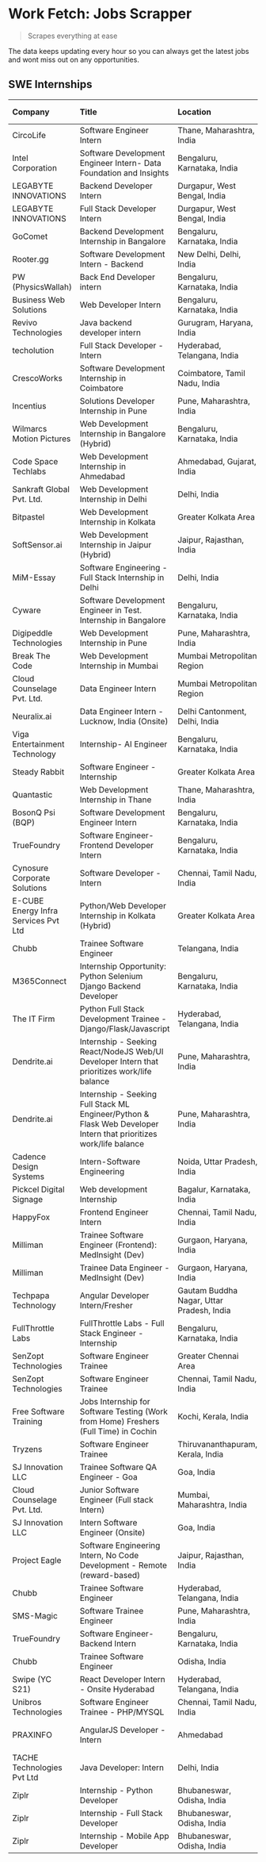 # Work Fetch: Jobs Scrapper
> Scrapes everything at ease

The data keeps updating every hour so you can always get the latest jobs and wont miss out on any opportunities.

## SWE Internships
<!--START_SECTION:workfetch-->
| Company                              | Title                                                                                                              | Location                                  | Link                                                                                                                                                                                                                                                                                                                         | Date Posted   |
|:-------------------------------------|:-------------------------------------------------------------------------------------------------------------------|:------------------------------------------|:-----------------------------------------------------------------------------------------------------------------------------------------------------------------------------------------------------------------------------------------------------------------------------------------------------------------------------|:--------------|
| CircoLife                            | Software Engineer Intern                                                                                           | Thane, Maharashtra, India                 | [Apply](https://in.linkedin.com/jobs/view/software-engineer-intern-at-circolife-3909114641?refId=YDpkiXpRdgz4rQaNIQR7yg%3D%3D&trackingId=0DjmFK15kQIi0eMKZuo7Pg%3D%3D&position=20&pageNum=3&trk=public_jobs_jserp-result_search-card)                                                                                        | 2024-04-25    |
| Intel Corporation                    | Software Development Engineer Intern- Data Foundation and Insights                                                 | Bengaluru, Karnataka, India               | [Apply](https://in.linkedin.com/jobs/view/software-development-engineer-intern-data-foundation-and-insights-at-intel-corporation-3909187484?refId=YDpkiXpRdgz4rQaNIQR7yg%3D%3D&trackingId=tNCR1CGyGMXvHJZ3R4uvRA%3D%3D&position=22&pageNum=3&trk=public_jobs_jserp-result_search-card)                                       | 2024-04-25    |
| LEGABYTE INNOVATIONS                 | Backend Developer Intern                                                                                           | Durgapur, West Bengal, India              | [Apply](https://in.linkedin.com/jobs/view/backend-developer-intern-at-legabyte-innovations-3909245013?refId=Lc3dMRbfFiK9HDj2BNxbPw%3D%3D&trackingId=kmmj6BRFA5emsPv7kyxhuw%3D%3D&position=3&pageNum=2&trk=public_jobs_jserp-result_search-card)                                                                              | 2024-04-24    |
| LEGABYTE INNOVATIONS                 | Full Stack Developer Intern                                                                                        | Durgapur, West Bengal, India              | [Apply](https://in.linkedin.com/jobs/view/full-stack-developer-intern-at-legabyte-innovations-3909242720?refId=Lc3dMRbfFiK9HDj2BNxbPw%3D%3D&trackingId=Ow%2F4HCHFVIQkwE%2Fi1FFxjQ%3D%3D&position=22&pageNum=2&trk=public_jobs_jserp-result_search-card)                                                                      | 2024-04-24    |
| GoComet                              | Backend Development Internship in Bangalore                                                                        | Bengaluru, Karnataka, India               | [Apply](https://in.linkedin.com/jobs/view/backend-development-internship-in-bangalore-at-gocomet-3908958124?refId=Lc3dMRbfFiK9HDj2BNxbPw%3D%3D&trackingId=pZLIHF34ShmfkXxzCuljkw%3D%3D&position=4&pageNum=2&trk=public_jobs_jserp-result_search-card)                                                                        | 2024-04-23    |
| Rooter.gg                            | Software Development Intern - Backend                                                                              | New Delhi, Delhi, India                   | [Apply](https://in.linkedin.com/jobs/view/software-development-intern-backend-at-rooter-gg-3907328993?refId=YDpkiXpRdgz4rQaNIQR7yg%3D%3D&trackingId=PWS%2FGUgOiTXkKZNSY%2FDkdQ%3D%3D&position=5&pageNum=3&trk=public_jobs_jserp-result_search-card)                                                                          | 2024-04-23    |
| PW (PhysicsWallah)                   | Back End Developer intern                                                                                          | Bengaluru, Karnataka, India               | [Apply](https://in.linkedin.com/jobs/view/back-end-developer-intern-at-pw-physicswallah-3907293630?refId=UbmhIQKYs7kmNiJ%2BXr9%2B8A%3D%3D&trackingId=sTbk41nFEOeEBCELGMN8TQ%3D%3D&position=21&pageNum=0&trk=public_jobs_jserp-result_search-card)                                                                            | 2024-04-22    |
| Business Web Solutions               | Web Developer Intern                                                                                               | Bengaluru, Karnataka, India               | [Apply](https://in.linkedin.com/jobs/view/web-developer-intern-at-business-web-solutions-3906717928?refId=UbmhIQKYs7kmNiJ%2BXr9%2B8A%3D%3D&trackingId=bUBPKpub%2FRrcTGI6fZWEHg%3D%3D&position=15&pageNum=0&trk=public_jobs_jserp-result_search-card)                                                                         | 2024-04-20    |
| Revivo Technologies                  | Java backend developer intern                                                                                      | Gurugram, Haryana, India                  | [Apply](https://in.linkedin.com/jobs/view/java-backend-developer-intern-at-revivo-technologies-3906034446?refId=UbmhIQKYs7kmNiJ%2BXr9%2B8A%3D%3D&trackingId=M8aDtP8Ifh7%2Fvame7rPGaQ%3D%3D&position=24&pageNum=0&trk=public_jobs_jserp-result_search-card)                                                                   | 2024-04-19    |
| techolution                          | Full Stack Developer - Intern                                                                                      | Hyderabad, Telangana, India               | [Apply](https://in.linkedin.com/jobs/view/full-stack-developer-intern-at-techolution-3904814977?refId=UbmhIQKYs7kmNiJ%2BXr9%2B8A%3D%3D&trackingId=mx4%2B4uJLVqtemBDrfPNOUg%3D%3D&position=23&pageNum=0&trk=public_jobs_jserp-result_search-card)                                                                             | 2024-04-18    |
| CrescoWorks                          | Software Development Internship in Coimbatore                                                                      | Coimbatore, Tamil Nadu, India             | [Apply](https://in.linkedin.com/jobs/view/software-development-internship-in-coimbatore-at-crescoworks-3904327953?refId=UbmhIQKYs7kmNiJ%2BXr9%2B8A%3D%3D&trackingId=vR2SpRk4rw%2BNZop2MFCvJQ%3D%3D&position=5&pageNum=0&trk=public_jobs_jserp-result_search-card)                                                            | 2024-04-17    |
| Incentius                            | Solutions Developer Internship in Pune                                                                             | Pune, Maharashtra, India                  | [Apply](https://in.linkedin.com/jobs/view/solutions-developer-internship-in-pune-at-incentius-3904329499?refId=UbmhIQKYs7kmNiJ%2BXr9%2B8A%3D%3D&trackingId=PnkXg9M1RHJ5a111sYBR7w%3D%3D&position=13&pageNum=0&trk=public_jobs_jserp-result_search-card)                                                                      | 2024-04-17    |
| Wilmarcs Motion Pictures             | Web Development Internship in Bangalore (Hybrid)                                                                   | Bengaluru, Karnataka, India               | [Apply](https://in.linkedin.com/jobs/view/web-development-internship-in-bangalore-hybrid-at-wilmarcs-motion-pictures-3904333111?refId=ooWLJrw%2BLTfGEzlW7hqGQA%3D%3D&trackingId=4xyGnvhgtvh5JdoPHgGokg%3D%3D&position=2&pageNum=1&trk=public_jobs_jserp-result_search-card)                                                  | 2024-04-17    |
| Code Space Techlabs                  | Web Development Internship in Ahmedabad                                                                            | Ahmedabad, Gujarat, India                 | [Apply](https://in.linkedin.com/jobs/view/web-development-internship-in-ahmedabad-at-code-space-techlabs-3904326925?refId=Lc3dMRbfFiK9HDj2BNxbPw%3D%3D&trackingId=dqeJC52v8ii2Tl3mRfK5iQ%3D%3D&position=11&pageNum=2&trk=public_jobs_jserp-result_search-card)                                                               | 2024-04-17    |
| Sankraft Global Pvt. Ltd.            | Web Development Internship in Delhi                                                                                | Delhi, India                              | [Apply](https://in.linkedin.com/jobs/view/web-development-internship-in-delhi-at-sankraft-global-pvt-ltd-3904333078?refId=Lc3dMRbfFiK9HDj2BNxbPw%3D%3D&trackingId=NFbyWldkclF7A1TUHsUL9w%3D%3D&position=14&pageNum=2&trk=public_jobs_jserp-result_search-card)                                                               | 2024-04-17    |
| Bitpastel                            | Web Development Internship in Kolkata                                                                              | Greater Kolkata Area                      | [Apply](https://in.linkedin.com/jobs/view/web-development-internship-in-kolkata-at-bitpastel-3903194722?refId=ooWLJrw%2BLTfGEzlW7hqGQA%3D%3D&trackingId=HHlbDv6k8wxcIxv1Ib2ntA%3D%3D&position=22&pageNum=1&trk=public_jobs_jserp-result_search-card)                                                                         | 2024-04-16    |
| SoftSensor.ai                        | Web Development Internship in Jaipur (Hybrid)                                                                      | Jaipur, Rajasthan, India                  | [Apply](https://in.linkedin.com/jobs/view/web-development-internship-in-jaipur-hybrid-at-softsensor-ai-3903196483?refId=YDpkiXpRdgz4rQaNIQR7yg%3D%3D&trackingId=70ETtVjjNZlE%2F%2B8E2LPHTw%3D%3D&position=12&pageNum=3&trk=public_jobs_jserp-result_search-card)                                                             | 2024-04-16    |
| MiM-Essay                            | Software Engineering - Full Stack Internship in Delhi                                                              | Delhi, India                              | [Apply](https://in.linkedin.com/jobs/view/software-engineering-full-stack-internship-in-delhi-at-mim-essay-3901647332?refId=UbmhIQKYs7kmNiJ%2BXr9%2B8A%3D%3D&trackingId=3G15TmRGz%2F7K4aaJuSgvTA%3D%3D&position=16&pageNum=0&trk=public_jobs_jserp-result_search-card)                                                       | 2024-04-15    |
| Cyware                               | Software Development Engineer in Test. Internship in Bangalore                                                     | Bengaluru, Karnataka, India               | [Apply](https://in.linkedin.com/jobs/view/software-development-engineer-in-test-internship-in-bangalore-at-cyware-3899870294?refId=YDpkiXpRdgz4rQaNIQR7yg%3D%3D&trackingId=Wget8FYqIn8tz4eOEqgTuw%3D%3D&position=6&pageNum=3&trk=public_jobs_jserp-result_search-card)                                                       | 2024-04-14    |
| Digipeddle Technologies              | Web Development Internship in Pune                                                                                 | Pune, Maharashtra, India                  | [Apply](https://in.linkedin.com/jobs/view/web-development-internship-in-pune-at-digipeddle-technologies-3898605884?refId=ooWLJrw%2BLTfGEzlW7hqGQA%3D%3D&trackingId=sfTkJMA7gJsk4XXtCt%2B4XA%3D%3D&position=4&pageNum=1&trk=public_jobs_jserp-result_search-card)                                                             | 2024-04-13    |
| Break The Code                       | Web Development Internship in Mumbai                                                                               | Mumbai Metropolitan Region                | [Apply](https://in.linkedin.com/jobs/view/web-development-internship-in-mumbai-at-break-the-code-3898608695?refId=Lc3dMRbfFiK9HDj2BNxbPw%3D%3D&trackingId=QmO3%2FrKlInmp%2Fmos9fS7Pw%3D%3D&position=18&pageNum=2&trk=public_jobs_jserp-result_search-card)                                                                   | 2024-04-13    |
| Cloud Counselage Pvt. Ltd.           | Data Engineer Intern                                                                                               | Mumbai Metropolitan Region                | [Apply](https://in.linkedin.com/jobs/view/data-engineer-intern-at-cloud-counselage-pvt-ltd-3892875231?refId=YDpkiXpRdgz4rQaNIQR7yg%3D%3D&trackingId=d7Y0uH71GUtbB10kaHzY9g%3D%3D&position=21&pageNum=3&trk=public_jobs_jserp-result_search-card)                                                                             | 2024-04-11    |
| Neuralix.ai                          | Data Engineer Intern - Lucknow, India (Onsite)                                                                     | Delhi Cantonment, Delhi, India            | [Apply](https://in.linkedin.com/jobs/view/data-engineer-intern-lucknow-india-onsite-at-neuralix-ai-3890174001?refId=YDpkiXpRdgz4rQaNIQR7yg%3D%3D&trackingId=TSIExijpBGgYWxVEz2KJBA%3D%3D&position=2&pageNum=3&trk=public_jobs_jserp-result_search-card)                                                                      | 2024-04-09    |
| Viga Entertainment Technology        | Internship- AI Engineer                                                                                            | Bengaluru, Karnataka, India               | [Apply](https://in.linkedin.com/jobs/view/internship-ai-engineer-at-viga-entertainment-technology-3888792816?refId=YDpkiXpRdgz4rQaNIQR7yg%3D%3D&trackingId=HUrdu2hMi0YbHWBMCEw5tA%3D%3D&position=24&pageNum=3&trk=public_jobs_jserp-result_search-card)                                                                      | 2024-04-09    |
| Steady Rabbit                        | Software Engineer - Internship                                                                                     | Greater Kolkata Area                      | [Apply](https://in.linkedin.com/jobs/view/software-engineer-internship-at-steady-rabbit-3885171077?refId=UbmhIQKYs7kmNiJ%2BXr9%2B8A%3D%3D&trackingId=6sdDivPpIYQk2tQ9E5Th4Q%3D%3D&position=4&pageNum=0&trk=public_jobs_jserp-result_search-card)                                                                             | 2024-04-08    |
| Quantastic                           | Web Development Internship in Thane                                                                                | Thane, Maharashtra, India                 | [Apply](https://in.linkedin.com/jobs/view/web-development-internship-in-thane-at-quantastic-3888221292?refId=ooWLJrw%2BLTfGEzlW7hqGQA%3D%3D&trackingId=6wfo%2BS2KOyFLN9dd8M6Pdg%3D%3D&position=24&pageNum=1&trk=public_jobs_jserp-result_search-card)                                                                        | 2024-04-08    |
| BosonQ Psi (BQP)                     | Software Development Engineer Intern                                                                               | Bengaluru, Karnataka, India               | [Apply](https://in.linkedin.com/jobs/view/software-development-engineer-intern-at-bosonq-psi-bqp-3888328596?refId=UbmhIQKYs7kmNiJ%2BXr9%2B8A%3D%3D&trackingId=knMu5XIEgYmnq7IWMKW%2BVQ%3D%3D&position=20&pageNum=0&trk=public_jobs_jserp-result_search-card)                                                                 | 2024-04-06    |
| TrueFoundry                          | Software Engineer- Frontend Developer Intern                                                                       | Bengaluru, Karnataka, India               | [Apply](https://in.linkedin.com/jobs/view/software-engineer-frontend-developer-intern-at-truefoundry-3887320206?refId=UbmhIQKYs7kmNiJ%2BXr9%2B8A%3D%3D&trackingId=AvfnqtQ1%2FV%2FtLUMZBol2QQ%3D%3D&position=10&pageNum=0&trk=public_jobs_jserp-result_search-card)                                                           | 2024-04-05    |
| Cynosure Corporate Solutions         | Software Developer -Intern                                                                                         | Chennai, Tamil Nadu, India                | [Apply](https://in.linkedin.com/jobs/view/software-developer-intern-at-cynosure-corporate-solutions-3884767755?refId=UbmhIQKYs7kmNiJ%2BXr9%2B8A%3D%3D&trackingId=6Kc93%2BYMy9jGICDc9EgmqQ%3D%3D&position=14&pageNum=0&trk=public_jobs_jserp-result_search-card)                                                              | 2024-04-04    |
| E-CUBE Energy Infra Services Pvt Ltd | Python/Web Developer Internship in Kolkata (Hybrid)                                                                | Greater Kolkata Area                      | [Apply](https://in.linkedin.com/jobs/view/python-web-developer-internship-in-kolkata-hybrid-at-e-cube-energy-infra-services-pvt-ltd-3882160442?refId=UbmhIQKYs7kmNiJ%2BXr9%2B8A%3D%3D&trackingId=zh1F7pEJhdjk%2Fu%2FfohlxcA%3D%3D&position=6&pageNum=0&trk=public_jobs_jserp-result_search-card)                             | 2024-04-02    |
| Chubb                                | Trainee Software Engineer                                                                                          | Telangana, India                          | [Apply](https://in.linkedin.com/jobs/view/trainee-software-engineer-at-chubb-3909641440?refId=UbmhIQKYs7kmNiJ%2BXr9%2B8A%3D%3D&trackingId=QOmal07ijDxp4T6%2F705WLQ%3D%3D&position=12&pageNum=0&trk=public_jobs_jserp-result_search-card)                                                                                     | 2024-03-30    |
| M365Connect                          | Internship Opportunity: Python Selenium Django Backend Developer                                                   | Bengaluru, Karnataka, India               | [Apply](https://in.linkedin.com/jobs/view/internship-opportunity-python-selenium-django-backend-developer-at-m365connect-3868219387?refId=Lc3dMRbfFiK9HDj2BNxbPw%3D%3D&trackingId=g6zRsGoZ2760PuL2yC0HlA%3D%3D&position=10&pageNum=2&trk=public_jobs_jserp-result_search-card)                                               | 2024-03-24    |
| The IT Firm                          | Python Full Stack Development Trainee - Django/Flask/Javascript                                                    | Hyderabad, Telangana, India               | [Apply](https://in.linkedin.com/jobs/view/python-full-stack-development-trainee-django-flask-javascript-at-the-it-firm-3864185812?refId=YDpkiXpRdgz4rQaNIQR7yg%3D%3D&trackingId=h9tJzze1YINHzcWZFEJ8FA%3D%3D&position=13&pageNum=3&trk=public_jobs_jserp-result_search-card)                                                 | 2024-03-22    |
| Dendrite.ai                          | Internship - Seeking React/NodeJS Web/UI Developer Intern that prioritizes work/life balance                       | Pune, Maharashtra, India                  | [Apply](https://in.linkedin.com/jobs/view/internship-seeking-react-nodejs-web-ui-developer-intern-that-prioritizes-work-life-balance-at-dendrite-ai-3853583200?refId=ooWLJrw%2BLTfGEzlW7hqGQA%3D%3D&trackingId=fdQ1CwmPnlrcyEONXZTIsQ%3D%3D&position=5&pageNum=1&trk=public_jobs_jserp-result_search-card)                   | 2024-03-12    |
| Dendrite.ai                          | Internship - Seeking Full Stack ML Engineer/Python & Flask Web Developer Intern that prioritizes work/life balance | Pune, Maharashtra, India                  | [Apply](https://in.linkedin.com/jobs/view/internship-seeking-full-stack-ml-engineer-python-flask-web-developer-intern-that-prioritizes-work-life-balance-at-dendrite-ai-3853583202?refId=Lc3dMRbfFiK9HDj2BNxbPw%3D%3D&trackingId=CxO0X9N0zYe69eelumA2Aw%3D%3D&position=8&pageNum=2&trk=public_jobs_jserp-result_search-card) | 2024-03-12    |
| Cadence Design Systems               | Intern-Software Engineering                                                                                        | Noida, Uttar Pradesh, India               | [Apply](https://in.linkedin.com/jobs/view/intern-software-engineering-at-cadence-design-systems-3794689056?refId=Lc3dMRbfFiK9HDj2BNxbPw%3D%3D&trackingId=3K2%2FhUL%2Fg40cvpRdhDgpYg%3D%3D&position=21&pageNum=2&trk=public_jobs_jserp-result_search-card)                                                                    | 2024-03-09    |
| Pickcel Digital Signage              | Web development Internship                                                                                         | Bagalur, Karnataka, India                 | [Apply](https://in.linkedin.com/jobs/view/web-development-internship-at-pickcel-digital-signage-3849506118?refId=ooWLJrw%2BLTfGEzlW7hqGQA%3D%3D&trackingId=ykR9HmbR81nWRxy%2FjnZGvA%3D%3D&position=20&pageNum=1&trk=public_jobs_jserp-result_search-card)                                                                    | 2024-03-08    |
| HappyFox                             | Frontend Engineer Intern                                                                                           | Chennai, Tamil Nadu, India                | [Apply](https://in.linkedin.com/jobs/view/frontend-engineer-intern-at-happyfox-3848357951?refId=ooWLJrw%2BLTfGEzlW7hqGQA%3D%3D&trackingId=eofL4kN6Qf1bCMxnZcyUvg%3D%3D&position=18&pageNum=1&trk=public_jobs_jserp-result_search-card)                                                                                       | 2024-03-07    |
| Milliman                             | Trainee Software Engineer (Frontend): MedInsight (Dev)                                                             | Gurgaon, Haryana, India                   | [Apply](https://in.linkedin.com/jobs/view/trainee-software-engineer-frontend-medinsight-dev-at-milliman-3792874280?refId=UbmhIQKYs7kmNiJ%2BXr9%2B8A%3D%3D&trackingId=HHZGcUHYEupfxJ9wqk2niw%3D%3D&position=8&pageNum=0&trk=public_jobs_jserp-result_search-card)                                                             | 2024-03-01    |
| Milliman                             | Trainee Data Engineer - MedInsight (Dev)                                                                           | Gurgaon, Haryana, India                   | [Apply](https://in.linkedin.com/jobs/view/trainee-data-engineer-medinsight-dev-at-milliman-3789275187?refId=Lc3dMRbfFiK9HDj2BNxbPw%3D%3D&trackingId=i9XVBEPMiqPVV%2BTOlxFaZA%3D%3D&position=19&pageNum=2&trk=public_jobs_jserp-result_search-card)                                                                           | 2024-02-23    |
| Techpapa Technology                  | Angular Developer Intern/Fresher                                                                                   | Gautam Buddha Nagar, Uttar Pradesh, India | [Apply](https://in.linkedin.com/jobs/view/angular-developer-intern-fresher-at-techpapa-technology-3834305862?refId=ooWLJrw%2BLTfGEzlW7hqGQA%3D%3D&trackingId=Taqu7jpOzgnBPI0uJR4Puw%3D%3D&position=25&pageNum=1&trk=public_jobs_jserp-result_search-card)                                                                    | 2024-02-20    |
| FullThrottle Labs                    | FullThrottle Labs - Full Stack Engineer - Internship                                                               | Bengaluru, Karnataka, India               | [Apply](https://in.linkedin.com/jobs/view/fullthrottle-labs-full-stack-engineer-internship-at-fullthrottle-labs-3829636016?refId=ooWLJrw%2BLTfGEzlW7hqGQA%3D%3D&trackingId=WzPPCMq1axAoUQcvqg2Rfg%3D%3D&position=21&pageNum=1&trk=public_jobs_jserp-result_search-card)                                                      | 2024-02-17    |
| SenZopt Technologies                 | Software Engineer Trainee                                                                                          | Greater Chennai Area                      | [Apply](https://in.linkedin.com/jobs/view/software-engineer-trainee-at-senzopt-technologies-3827688781?refId=ooWLJrw%2BLTfGEzlW7hqGQA%3D%3D&trackingId=Z5HmIwvvxuqBye2plNWUFg%3D%3D&position=3&pageNum=1&trk=public_jobs_jserp-result_search-card)                                                                           | 2024-02-12    |
| SenZopt Technologies                 | Software Engineer Trainee                                                                                          | Chennai, Tamil Nadu, India                | [Apply](https://in.linkedin.com/jobs/view/software-engineer-trainee-at-senzopt-technologies-3827686880?refId=ooWLJrw%2BLTfGEzlW7hqGQA%3D%3D&trackingId=Zy8viLesP7UY3NCCq5eg2g%3D%3D&position=17&pageNum=1&trk=public_jobs_jserp-result_search-card)                                                                          | 2024-02-12    |
| Free Software Training               | Jobs Internship for Software Testing (Work from Home) Freshers (Full Time) in Cochin                               | Kochi, Kerala, India                      | [Apply](https://in.linkedin.com/jobs/view/jobs-internship-for-software-testing-work-from-home-freshers-full-time-in-cochin-at-free-software-training-3826557030?refId=Lc3dMRbfFiK9HDj2BNxbPw%3D%3D&trackingId=9tNucEZa2iht6VgZoKMhUg%3D%3D&position=25&pageNum=2&trk=public_jobs_jserp-result_search-card)                   | 2024-02-10    |
| Tryzens                              | Software Engineer Trainee                                                                                          | Thiruvananthapuram, Kerala, India         | [Apply](https://in.linkedin.com/jobs/view/software-engineer-trainee-at-tryzens-3809363491?refId=ooWLJrw%2BLTfGEzlW7hqGQA%3D%3D&trackingId=txmSbc0FkjTjCEyusAauwg%3D%3D&position=7&pageNum=1&trk=public_jobs_jserp-result_search-card)                                                                                        | 2024-01-18    |
| SJ Innovation LLC                    | Trainee Software QA Engineer - Goa                                                                                 | Goa, India                                | [Apply](https://in.linkedin.com/jobs/view/trainee-software-qa-engineer-goa-at-sj-innovation-llc-3804578231?refId=YDpkiXpRdgz4rQaNIQR7yg%3D%3D&trackingId=oQI%2FzbUJlKdha%2F6Z%2BBz65Q%3D%3D&position=10&pageNum=3&trk=public_jobs_jserp-result_search-card)                                                                  | 2024-01-18    |
| Cloud Counselage Pvt. Ltd.           | Junior Software Engineer (Full stack Intern)                                                                       | Mumbai, Maharashtra, India                | [Apply](https://in.linkedin.com/jobs/view/junior-software-engineer-full-stack-intern-at-cloud-counselage-pvt-ltd-3803132814?refId=UbmhIQKYs7kmNiJ%2BXr9%2B8A%3D%3D&trackingId=fytZiKcy%2B8BbUakDptrmHw%3D%3D&position=22&pageNum=0&trk=public_jobs_jserp-result_search-card)                                                 | 2024-01-11    |
| SJ Innovation LLC                    | Intern Software Engineer (Onsite)                                                                                  | Goa, India                                | [Apply](https://in.linkedin.com/jobs/view/intern-software-engineer-onsite-at-sj-innovation-llc-3799959011?refId=ooWLJrw%2BLTfGEzlW7hqGQA%3D%3D&trackingId=haJoPuF1bcmy3ITfYrfRfA%3D%3D&position=12&pageNum=1&trk=public_jobs_jserp-result_search-card)                                                                       | 2024-01-11    |
| Project Eagle                        | Software Engineering Intern, No Code Development - Remote (reward-based)                                           | Jaipur, Rajasthan, India                  | [Apply](https://in.linkedin.com/jobs/view/software-engineering-intern-no-code-development-remote-reward-based-at-project-eagle-3813380172?refId=YDpkiXpRdgz4rQaNIQR7yg%3D%3D&trackingId=HYxAUZ8TWNKJSiczlsWsHw%3D%3D&position=25&pageNum=3&trk=public_jobs_jserp-result_search-card)                                         | 2023-12-30    |
| Chubb                                | Trainee Software Engineer                                                                                          | Hyderabad, Telangana, India               | [Apply](https://in.linkedin.com/jobs/view/trainee-software-engineer-at-chubb-3811550279?refId=Lc3dMRbfFiK9HDj2BNxbPw%3D%3D&trackingId=Che0f9KHmj7n0tdxw3OsgA%3D%3D&position=15&pageNum=2&trk=public_jobs_jserp-result_search-card)                                                                                           | 2023-12-28    |
| SMS-Magic                            | Software Trainee Engineer                                                                                          | Pune, Maharashtra, India                  | [Apply](https://in.linkedin.com/jobs/view/software-trainee-engineer-at-sms-magic-3761409781?refId=UbmhIQKYs7kmNiJ%2BXr9%2B8A%3D%3D&trackingId=E61NFBrLwVhT9RjjnKmfJg%3D%3D&position=25&pageNum=0&trk=public_jobs_jserp-result_search-card)                                                                                   | 2023-11-16    |
| TrueFoundry                          | Software Engineer-Backend Intern                                                                                   | Bengaluru, Karnataka, India               | [Apply](https://in.linkedin.com/jobs/view/software-engineer-backend-intern-at-truefoundry-3779508170?refId=ooWLJrw%2BLTfGEzlW7hqGQA%3D%3D&trackingId=XLty0h%2FR%2BFbQM7kyxOfRSg%3D%3D&position=1&pageNum=1&trk=public_jobs_jserp-result_search-card)                                                                         | 2023-11-10    |
| Chubb                                | Trainee Software Engineer                                                                                          | Odisha, India                             | [Apply](https://in.linkedin.com/jobs/view/trainee-software-engineer-at-chubb-3756335100?refId=YDpkiXpRdgz4rQaNIQR7yg%3D%3D&trackingId=v%2BDcvS2zIglu0bvegTzVjw%3D%3D&position=3&pageNum=3&trk=public_jobs_jserp-result_search-card)                                                                                          | 2023-11-02    |
| Swipe (YC S21)                       | React Developer Intern - Onsite Hyderabad                                                                          | Hyderabad, Telangana, India               | [Apply](https://in.linkedin.com/jobs/view/react-developer-intern-onsite-hyderabad-at-swipe-yc-s21-3737600089?refId=ooWLJrw%2BLTfGEzlW7hqGQA%3D%3D&trackingId=6UT6fyS1ePsSbB3%2BGu0SRQ%3D%3D&position=8&pageNum=1&trk=public_jobs_jserp-result_search-card)                                                                   | 2023-10-13    |
| Unibros Technologies                 | Software Engineer Trainee - PHP/MYSQL                                                                              | Chennai, Tamil Nadu, India                | [Apply](https://in.linkedin.com/jobs/view/software-engineer-trainee-php-mysql-at-unibros-technologies-3656599241?refId=ooWLJrw%2BLTfGEzlW7hqGQA%3D%3D&trackingId=Fn%2BvWsd%2F0odxu1yPU%2F%2FhGA%3D%3D&position=6&pageNum=1&trk=public_jobs_jserp-result_search-card)                                                         | 2023-06-12    |
| PRAXINFO                             | AngularJS Developer - Intern | Ahmedabad                                                                           | Ahmedabad, Gujarat, India                 | [Apply](https://in.linkedin.com/jobs/view/angularjs-developer-intern-ahmedabad-at-praxinfo-3656594961?refId=YDpkiXpRdgz4rQaNIQR7yg%3D%3D&trackingId=W26uAzWtzxOsUXqI6EGJIQ%3D%3D&position=4&pageNum=3&trk=public_jobs_jserp-result_search-card)                                                                              | 2023-06-12    |
| TACHE Technologies Pvt Ltd           | Java Developer: Intern                                                                                             | Delhi, India                              | [Apply](https://in.linkedin.com/jobs/view/java-developer-intern-at-tache-technologies-pvt-ltd-3627622735?refId=Lc3dMRbfFiK9HDj2BNxbPw%3D%3D&trackingId=fDieXBngfKRd14HHHKjq7w%3D%3D&position=20&pageNum=2&trk=public_jobs_jserp-result_search-card)                                                                          | 2023-06-06    |
| Ziplr                                | Internship - Python Developer                                                                                      | Bhubaneswar, Odisha, India                | [Apply](https://in.linkedin.com/jobs/view/internship-python-developer-at-ziplr-3645677592?refId=Lc3dMRbfFiK9HDj2BNxbPw%3D%3D&trackingId=ZGFwKZIAn6HMZ%2BgIWVRoBg%3D%3D&position=6&pageNum=2&trk=public_jobs_jserp-result_search-card)                                                                                        | 2023-06-02    |
| Ziplr                                | Internship - Full Stack Developer                                                                                  | Bhubaneswar, Odisha, India                | [Apply](https://in.linkedin.com/jobs/view/internship-full-stack-developer-at-ziplr-3645675705?refId=Lc3dMRbfFiK9HDj2BNxbPw%3D%3D&trackingId=e3VbkipH5jbNobYM8Omt9A%3D%3D&position=17&pageNum=2&trk=public_jobs_jserp-result_search-card)                                                                                     | 2023-06-02    |
| Ziplr                                | Internship - Mobile App Developer                                                                                  | Bhubaneswar, Odisha, India                | [Apply](https://in.linkedin.com/jobs/view/internship-mobile-app-developer-at-ziplr-3618474948?refId=YDpkiXpRdgz4rQaNIQR7yg%3D%3D&trackingId=qu5gQC%2FdifJYWzuhH%2FgYeg%3D%3D&position=23&pageNum=3&trk=public_jobs_jserp-result_search-card)                                                                                 | 2023-05-03    |
<!--END_SECTION:workfetch-->
